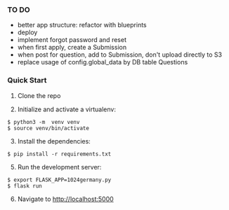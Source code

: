 ### TO DO

* better app structure: refactor with blueprints
* deploy
* implement forgot password and reset
* when first apply, create a Submission
* when post for question, add to Submission, don't upload directly to S3
* replace usage of config.global_data by DB table Questions


### Quick Start

1. Clone the repo

2. Initialize and activate a virtualenv:
  ```
  $ python3 -m  venv venv
  $ source venv/bin/activate
  ```

3. Install the dependencies:
  ```
  $ pip install -r requirements.txt
  ```

5. Run the development server:
  ```
  $ export FLASK_APP=1024germany.py
  $ flask run
  ```

6. Navigate to [http://localhost:5000](http://localhost:5000)



  ```

